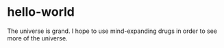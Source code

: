 hello-world
===========

The universe is grand.  I hope to use mind-expanding drugs in order to see more of the universe.
